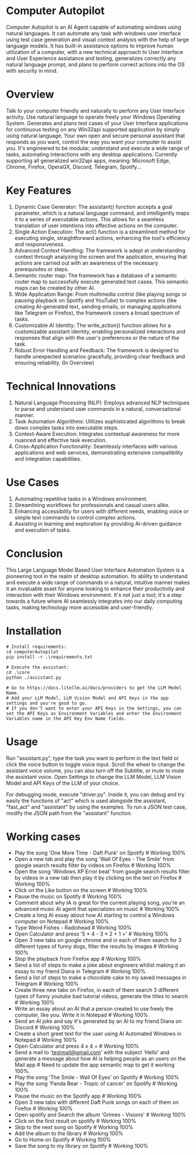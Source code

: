 # Computer Autopilot
Computer Autopilot is an AI Agent capable of automating windows using natural languages. It can automate any task with windows user interface using test case generation and visual context analysis with the help of large language models. It has built-in assistance options to improve human utilization of a computer, with a new technical approach to User Interface and User Experience assistance and testing, generalizes correctly any natural language prompt, and plans to perform correct actions into the OS with security in mind.

# Overview
Talk to your computer friendly and naturally to perform any User Interface activity.
Use natural language to operate freely your Windows Operating System.
Generates and plans test cases of your User Interface applications for continuous testing on any Win32api supported application by simply using natural language.
Your own open and secure personal assistant that responds as you want, control the way you want your computer to assist you.
It's engineered to be modular, understand and execute a wide range of tasks, automating interactions with any desktop applications.
Currently supporting all generalized win32api apps, meaning: Microsoft Edge, Chrome, Firefox, OperaGX, Discord, Telegram, Spotify...

# Key Features
1. Dynamic Case Generator: The assistant() function accepts a goal parameter, which is a natural language command, and intelligently maps it to a series of executable actions. This allows for a seamless translation of user intentions into effective actions on the computer.
2. Single Action Execution:
The act() function is a streamlined method for executing single, straightforward actions, enhancing the tool's efficiency and responsiveness.
3. Advanced Context Handling: The framework is adept at understanding context through analyzing the screen and the application, ensuring that actions are carried out with an awareness of the necessary prerequisites or steps.
4. Semantic router map: The framework has a database of a semantic router map to successfully execute generated test cases. This semantic maps can be created by other AI.
5. Wide Application Range: From multimedia control (like playing songs or pausing playback on Spotify and YouTube) to complex actions (like creating AI-generated text, sending emails, or managing applications like Telegram or Firefox), the framework covers a broad spectrum of tasks.
6. Customizable AI Identity: The write_action() function allows for a customizable assistant identity, enabling personalized interactions and responses that align with the user's preferences or the nature of the task.
7. Robust Error Handling and Feedback: The framework is designed to handle unexpected scenarios gracefully, providing clear feedback and ensuring reliability. (In Overview)

# Technical Innovations
1. Natural Language Processing (NLP): Employs advanced NLP techniques to parse and understand user commands in a natural, conversational manner.
2. Task Automation Algorithms: Utilizes sophisticated algorithms to break down complex tasks into executable steps.
3. Context-Aware Execution: Integrates contextual awareness for more nuanced and effective task execution.
4. Cross-Application Functionality: Seamlessly interfaces with various applications and web services, demonstrating extensive compatibility and integration capabilities.

# Use Cases
1. Automating repetitive tasks in a Windows environment.
2. Streamlining workflows for professionals and casual users alike.
3. Enhancing accessibility for users with different needs, enabling voice or simple text commands to control complex actions.
4. Assisting in learning and exploration by providing AI-driven guidance and execution of tasks.

# Conclusion
This Large Language Model Based User Interface Automation System is a pioneering tool in the realm of desktop automation. Its ability to understand and execute a wide range of commands in a natural, intuitive manner makes it an invaluable asset for anyone looking to enhance their productivity and interaction with their Windows environment. It's not just a tool; it's a step towards a future where AI seamlessly integrates into our daily computing tasks, making technology more accessible and user-friendly.

# Installation
```
# Install requirements:
cd computerAutopilot
pip install -r .\requirements.txt

# Execute the assistant:
cd .\core
python ./assistant.py

# Go to https://docs.litellm.ai/docs/providers to get the LLM Model Name.
# Add your LLM Model, LLM Vision Model and API Keys in the app settings and you're good to go.
# If you don't want to enter your API Keys in the Settings, you can set the API Keys as Environment Variables and enter the Environment Variables name in the API Key Env Name fields.
```

# Usage
Run "assistant.py", type the task you want to perform in the text field or click the voice button to toggle voice input. Scroll the wheel to change the assistant voice volume, you can also turn off the Subtitle, or mute to mute the assistant voice. Open Settings to change the LLM Model, LLM Vision Model and API Keys of the LLM of your choice.

For debugging mode, execute "driver.py". Inside it, you can debug and try easily the functions of "act" which is used alongside the assistant, "fast_act" and "assistant" by using the examples.
To run a JSON test case, modify the JSON path from the "assistant" function.

# Working cases
- Play the song 'One More Time - Daft Punk' on Spotify  # Working 100%
- Open a new tab and play the song 'Wall Of Eyes - The Smile' from google search results filter by videos on Firefox  # Working 100%
- Open the song 'Windows XP Error beat' from google search results filter by videos in a new tab then play it by clicking on the text on Firefox  # Working 100%
- Click on the Like button on the screen # Working 100%
- Pause the music on Spotify  # Working 100%
- Comment about why IA is great for the current playing song, you're an advanced music AI agent that specializes on music # Working 100%
- Create a long AI essay about how AI starting to control a Windows computer on Notepad  # Working 100%
- Type Weird Fishes - Radiohead  # Working 100%
- Open Calculator and press '5 * 4 - 3 * 2 + 1 ='  # Working 100%
- Open 3 new tabs on google chrome and in each of them search for 3 different types of funny dogs, filter the results by images  # Working 100%
- Stop the playback from Firefox app  # Working 100%
- Send a list of steps to make a joke about engineers whilist making it an essay to my friend Diana in Telegram  # Working 100%
- Send a list of steps to make a chocolate cake to my saved messages in Telegram  # Working 100%
- Create three new tabs on Firefox, in each of them search 3 different types of funny youtube bad tutorial videos, generate the titles to search  # Working 100%
- Write an essay about an AI that a person created to use freely the computer, like you. Write it in Notepad # Working 100%
- Send an AI joke and say it's generated by an AI to my friend Diana on Discord  # Working 100%
- Create a short greet text for the user using AI Automated Windows in Notepad # Working 100%
- Open Calculator and press 4 x 4 =  # Working 100%
- Send a mail to 'testmail@gmail.com' with the subject 'Hello' and generate a message about how AI is helping people as an users on the Mail app  # Need to update the app semantic map to get it working 100%.
- Play the song 'The Smile - Wall Of Eyes' on Spotify  # Working 100%
- Play the song 'Panda Bear - Tropic of cancer' on Spotify  # Working 100%
- Pause the music on the Spotify app  # Working 100%
- Open 3 new tabs with different Daft Punk songs on each of them on Firefox  # Working 100%
- Open spotify and Search the album 'Grimes - Visions'  # Working 100%
- Click on the first result on spotify  # Working 100%
- Skip to the next song on Spotify  # Working 100%
- Add the album to the library  # Working 100%
- Go to Home on Spotify  # Working 100%
- Save the song to my library on Spotify  # Working 100%
